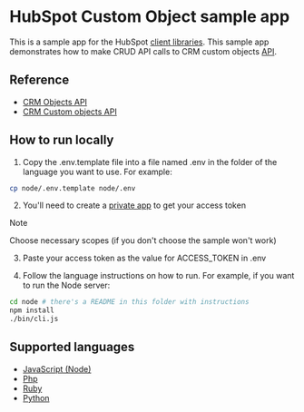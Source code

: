 # HubSpot Custom Object sample app

This is a sample app for the HubSpot [client libraries](https://developers.hubspot.com/docs/api/overview). This sample app demonstrates how to make CRUD API calls to CRM custom objects [API](https://developers.hubspot.com/docs/api/crm/crm-custom-objects).

## Reference

- [CRM Objects API](https://developers.hubspot.com/docs/api/crm/understanding-the-crm)
- [CRM Custom objects API](https://developers.hubspot.com/docs/api/crm/crm-custom-objects)

## How to run locally

1. Copy the .env.template file into a file named .env in the folder of the language you want to use. For example:

```bash
cp node/.env.template node/.env
```

2. You'll need to create a [private app](https://developers.hubspot.com/docs/api/private-apps) to get your access token

> [!NOTE]
> Choose necessary scopes (if you don't choose the sample won't work)

3. Paste your access token as the value for ACCESS_TOKEN in .env

4. Follow the language instructions on how to run. For example, if you want to run the Node server:

```bash
cd node # there's a README in this folder with instructions
npm install
./bin/cli.js
```

## Supported languages

- [JavaScript (Node)](node/README.md)
- [Php](php/README.md)
- [Ruby](ruby/README.md)
- [Python](python/README.md)
